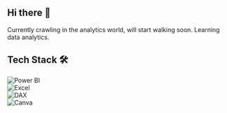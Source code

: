 ## Hi there 👋
Currently crawling in the analytics world, will start walking soon.
Learning data analytics.

## Tech Stack 🛠   

![Power BI](https://img.shields.io/badge/Power%20BI-Data%20Visualization-F2C811?logo=powerbi&logoColor=white)  
![Excel](https://img.shields.io/badge/Excel-217346?logo=microsoft-excel&logoColor=white)  
![DAX](https://img.shields.io/badge/DAX-Calculations-512BD4?logo=powerbi&logoColor=white)  
![Canva](https://img.shields.io/badge/Canva-Design%20%26%20Presentation-00C4CC?logo=canva&logoColor=white)  
